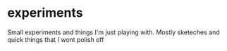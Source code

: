# experiments

Small experiments and things I'm just playing with.
Mostly sketeches and quick things that I wont polish off